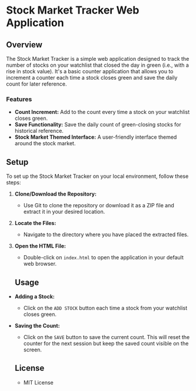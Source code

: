 # Stock Market Tracker Web Application

## Overview

The Stock Market Tracker is a simple web application designed to track the number of stocks on your watchlist that closed the day in green (i.e., with a rise in stock value). It's a basic counter application that allows you to increment a counter each time a stock closes green and save the daily count for later reference.

### Features

- **Count Increment:** Add to the count every time a stock on your watchlist closes green.
- **Save Functionality:** Save the daily count of green-closing stocks for historical reference.
- **Stock Market Themed Interface:** A user-friendly interface themed around the stock market.

## Setup

To set up the Stock Market Tracker on your local environment, follow these steps:

1. **Clone/Download the Repository:**
   - Use Git to clone the repository or download it as a ZIP file and extract it in your desired location.

2. **Locate the Files:**
   - Navigate to the directory where you have placed the extracted files.

3. **Open the HTML File:**
   - Double-click on `index.html` to open the application in your default web browser.

   ## Usage

- **Adding a Stock:**
  - Click on the `ADD STOCK` button each time a stock from your watchlist closes green.
- **Saving the Count:**
  - Click on the `SAVE` button to save the current count. This will reset the counter for the next session but keep the saved count visible on the screen.

  ## License
  - MIT License